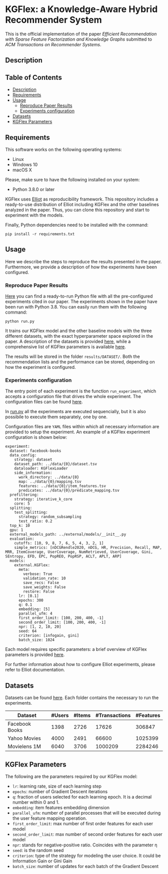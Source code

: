 # KGFlex: a Knowledge-Aware Hybrid Recommender System

This is the official implementation of the paper
*Efficient Recommendation with Sparse Feature Factorization and Knowledge Graphs* submitted to *ACM Transactions on Recommender Systems*.


## Description

## Table of Contents

- [Description](#description)
- [Requirements](#requirements)
- [Usage](#usage)
  - [Reproduce Paper Results](#reproduce-paper-results)
  - [Experiments configuration](#experiments-configuration)
- [Datasets](#datasets)
- [KGFlex Parameters](#kgflex-parameters)

## Requirements 

This software works on the following operating systems:

* Linux
* Windows 10
* macOS X

Please, make sure to have the following installed on your system:

* Python 3.8.0 or later

KGFlex uses [Elliot](https://github.com/sisinflab/elliot) as reproducibility framework. This repository includes a ready-to-use distribution of Elliot including KGFlex and the other baselines analyzed in the paper. Thus, you can clone this repository and start to experiment with the models.

Finally, Python dependencies need to be installed with the command:

```
pip install -r requirements.txt
```

## Usage

Here we describe the steps to reproduce the results presented in the paper. Furthermore, we provide a description of how the experiments have been configured.

### Reproduce Paper Results

[Here](run.py) you can find a ready-to-run Python file with all the pre-configured experiments cited in our paper.
The experiments shown in the paper have been run with Python 3.8.
You can easily run them with the following command:

```
python run.py
```

It trains our KGFlex model and the other baseline models with the three different datasets, with the exact hyperparameter space explored in the paper.
A description of the datasets is provided [here](#datasets), while a comprehensive list of KGFlex parameters is available [here](#).

The results will be stored in the folder ```results/DATASET/```. Both the recommendation lists and the performance can be stored, depending on how the experiment is configured.

### Experiments configuration

The entry point of each experiment is the function ```run_experiment```, which accepts a configuration file that drives the whole experiment.
The configuration files can be found [here](config_files/).

In [run.py](run.py) all the experiments are executed sequencially, but it is also possibile to execute them separately, one by one.


Configuration files are ```YAML``` files within which all necessary information are provided to setup the experiment. An example of a KGFlex experiment configuration is shown below:

```
experiment:
  dataset: facebook-books
  data_config:
    strategy: dataset
    dataset_path: ../data/{0}/dataset.tsv
    dataloader: KGFlexLoader
    side_information:
      work_directory: ../data/{0}
      map: ../data/{0}/mapping.tsv
      features: ../data/{0}/item_features.tsv
      predicates: ../data/{0}/predicate_mapping.tsv
  prefiltering:
    strategy: iterative_k_core
    core: 5
  splitting:
    test_splitting:
      strategy: random_subsampling
      test_ratio: 0.2
  top_k: 10
  gpu: 1
  external_models_path: ../external/models/__init__.py
  evaluation:
    cutoffs: [10, 9, 8, 7, 6, 5, 4, 3, 2, 1]
    simple_metrics: [nDCGRendle2020, nDCG, HR, Precision, Recall, MAP, MRR, ItemCoverage, UserCoverage, NumRetrieved, UserCoverage, Gini, SEntropy, EFD, EPC, PopREO, PopRSP, ACLT, APLT, ARP]
  models:
    external.KGFlex:
      meta:
        verbose: True
        validation_rate: 10
        save_recs: False
        save_weights: False
        restore: False
      lr: [0.1]
      epochs: 300
      q: 0.1
      embedding: [5]
      parallel_ufm: 4
      first_order_limit: [100, 200, 400, -1]
      second_order_limit: [100, 200, 400, -1]
      npr: [1, 2, 10, 20]
      seed: 64
      criterion: [infogain, gini]
      batch_size: 1024
 ```

Each model requires specific parameters: a brief overview of KGFlex parameters is provided [here](#kgflex-parameters).

For further information about how to configure Elliot experiments, please refer to Elliot documentation.



## Datasets

Datasets can be found [here](data). Each folder contains the necessary to run the experiments.

Dataset | #Users | #Items | #Transactions | #Features
-- | -- | -- | -- | --
Facebook Books | 1398 | 2726 | 17626 | 306847
Yahoo Movies | 4000 |  2491 | 66600 | 1025399
Movielens 1M | 6040 | 3706 | 1000209 | 2284246

## KGFlex Parameters

The following are the parameters required by our KGFlex model:
- ```lr```: learning rate, size of each learning step
- ```epochs```: number of Gradient Descent iterations
- ```q```: fraction of users selected for each learning epoch. It is a decimal number within 0 and 1. 
- ```embedding```: item features embedding dimension
- ```parallel_ufm```: number of parallel processes that will be executed during the user feature mapping operation.
- ```first_order_limit```: max number of first order features for each user model
- ```second_order_limit```: max number of second order features for each user model
- ```npr```: stands for negative-positive ratio. Coincides with the parameter η
- ```seed```: is the random seed
- ```criterion```: type of the strategy for modeling the user choice. It could be Information Gain or Gini Gain
- ```batch_size```: number of updates for each batch of the Gradient Descent
